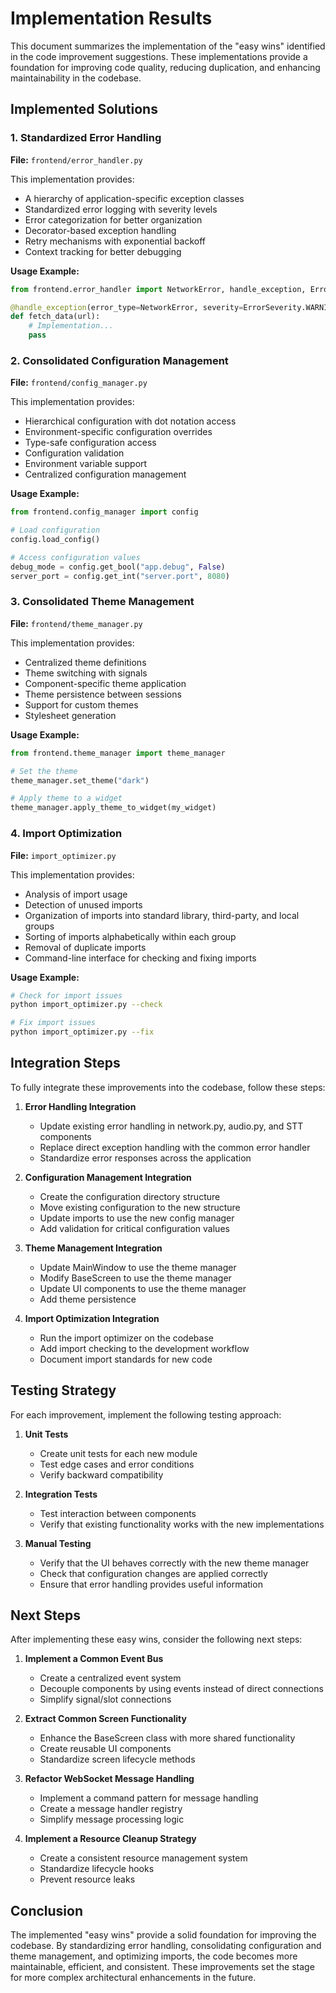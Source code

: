 # Implementation Results

This document summarizes the implementation of the "easy wins" identified in the code improvement suggestions. These implementations provide a foundation for improving code quality, reducing duplication, and enhancing maintainability in the codebase.

## Implemented Solutions

### 1. Standardized Error Handling

**File:** `frontend/error_handler.py`

This implementation provides:
- A hierarchy of application-specific exception classes
- Standardized error logging with severity levels
- Error categorization for better organization
- Decorator-based exception handling
- Retry mechanisms with exponential backoff
- Context tracking for better debugging

**Usage Example:**
```python
from frontend.error_handler import NetworkError, handle_exception, ErrorSeverity

@handle_exception(error_type=NetworkError, severity=ErrorSeverity.WARNING)
def fetch_data(url):
    # Implementation...
    pass
```

### 2. Consolidated Configuration Management

**File:** `frontend/config_manager.py`

This implementation provides:
- Hierarchical configuration with dot notation access
- Environment-specific configuration overrides
- Type-safe configuration access
- Configuration validation
- Environment variable support
- Centralized configuration management

**Usage Example:**
```python
from frontend.config_manager import config

# Load configuration
config.load_config()

# Access configuration values
debug_mode = config.get_bool("app.debug", False)
server_port = config.get_int("server.port", 8080)
```

### 3. Consolidated Theme Management

**File:** `frontend/theme_manager.py`

This implementation provides:
- Centralized theme definitions
- Theme switching with signals
- Component-specific theme application
- Theme persistence between sessions
- Support for custom themes
- Stylesheet generation

**Usage Example:**
```python
from frontend.theme_manager import theme_manager

# Set the theme
theme_manager.set_theme("dark")

# Apply theme to a widget
theme_manager.apply_theme_to_widget(my_widget)
```

### 4. Import Optimization

**File:** `import_optimizer.py`

This implementation provides:
- Analysis of import usage
- Detection of unused imports
- Organization of imports into standard library, third-party, and local groups
- Sorting of imports alphabetically within each group
- Removal of duplicate imports
- Command-line interface for checking and fixing imports

**Usage Example:**
```bash
# Check for import issues
python import_optimizer.py --check

# Fix import issues
python import_optimizer.py --fix
```

## Integration Steps

To fully integrate these improvements into the codebase, follow these steps:

1. **Error Handling Integration**
   - Update existing error handling in network.py, audio.py, and STT components
   - Replace direct exception handling with the common error handler
   - Standardize error responses across the application

2. **Configuration Management Integration**
   - Create the configuration directory structure
   - Move existing configuration to the new structure
   - Update imports to use the new config manager
   - Add validation for critical configuration values

3. **Theme Management Integration**
   - Update MainWindow to use the theme manager
   - Modify BaseScreen to use the theme manager
   - Update UI components to use the theme manager
   - Add theme persistence

4. **Import Optimization Integration**
   - Run the import optimizer on the codebase
   - Add import checking to the development workflow
   - Document import standards for new code

## Testing Strategy

For each improvement, implement the following testing approach:

1. **Unit Tests**
   - Create unit tests for each new module
   - Test edge cases and error conditions
   - Verify backward compatibility

2. **Integration Tests**
   - Test interaction between components
   - Verify that existing functionality works with the new implementations

3. **Manual Testing**
   - Verify that the UI behaves correctly with the new theme manager
   - Check that configuration changes are applied correctly
   - Ensure that error handling provides useful information

## Next Steps

After implementing these easy wins, consider the following next steps:

1. **Implement a Common Event Bus**
   - Create a centralized event system
   - Decouple components by using events instead of direct connections
   - Simplify signal/slot connections

2. **Extract Common Screen Functionality**
   - Enhance the BaseScreen class with more shared functionality
   - Create reusable UI components
   - Standardize screen lifecycle methods

3. **Refactor WebSocket Message Handling**
   - Implement a command pattern for message handling
   - Create a message handler registry
   - Simplify message processing logic

4. **Implement a Resource Cleanup Strategy**
   - Create a consistent resource management system
   - Standardize lifecycle hooks
   - Prevent resource leaks

## Conclusion

The implemented "easy wins" provide a solid foundation for improving the codebase. By standardizing error handling, consolidating configuration and theme management, and optimizing imports, the code becomes more maintainable, efficient, and consistent. These improvements set the stage for more complex architectural enhancements in the future.
